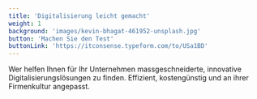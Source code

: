 ```yaml
---
title: 'Digitalisierung leicht gemacht'
weight: 1
background: 'images/kevin-bhagat-461952-unsplash.jpg'
button: 'Machen Sie den Test'
buttonLink: 'https://itconsense.typeform.com/to/USa1BD'
---
```


Wer helfen Ihnen für Ihr Unternehmen massgeschneiderte, innovative 
Digitalisierungslösungen zu finden.
Effizient, kostengünstig und an ihrer Firmenkultur angepasst.